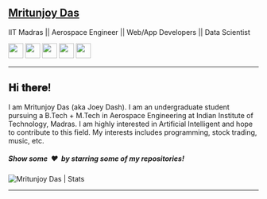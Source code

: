 ## [Mritunjoy Das](https://joeydash.github.io)
IIT Madras || Aerospace Engineer || Web/App Developers || Data Scientist

<a href="https://twitter.com/Joey__dash"><img height="30" src="https://img.shields.io/badge/twitter-%231DA1F2.svg?&style=for-the-badge&logo=twitter&logoColor=white" /></a>
<a href="mailto://joydassudipta@gmail.com"><img height="30" src = "https://img.shields.io/badge/gmail-c14438?&style=for-the-badge&logo=gmail&logoColor=white"></a>
<a href="https://www.linkedin.com/in/joeydash"><img height="30" src="https://img.shields.io/badge/linkedin-blue.svg?&style=for-the-badge&logo=linkedin&logoColor=white" /></a>
<a href="https://medium.com/@mritunjoydas"><img height="30" src="https://img.shields.io/badge/-Medium-000000.svg?&style=for-the-badge&logo=Medium&logoColor=white" /></a>
<a href="https://www.facebook.com/joey.dash.927"><img height="30" src = "https://img.shields.io/badge/Facebook-036be4.svg?&style=for-the-badge&logo=facebook&logoColor=white"></a>
<hr/>

<h2>𝐇i 𝐭𝐡𝐞𝐫𝐞!</h2>
I am Mritunjoy Das (aka Joey Dash). I am an undergraduate student pursuing a B.Tech + M.Tech in Aerospace Engineering at Indian Institute of Technology, Madras.
I am highly interested in Artificial Intelligent and hope to contribute to this field. My interests includes programming, stock trading, music, etc.



<h5>Show some &nbsp;❤️&nbsp; by starring some of my repositories!</h5>
<p> <img src="https://github-readme-stats.vercel.app/api?username=joeydash&show_icons=true&theme=gotham" alt="Mritunjoy Das | Stats"/>
<hr/>
